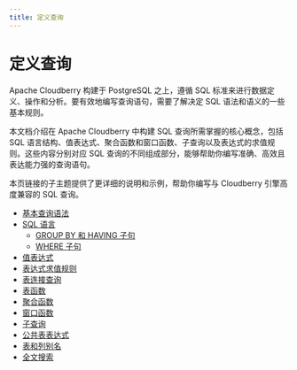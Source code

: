 ```yaml
---
title: 定义查询
---
```


# 定义查询

Apache Cloudberry 构建于 PostgreSQL 之上，遵循 SQL 标准来进行数据定义、操作和分析。要有效地编写查询语句，需要了解决定 SQL 语法和语义的一些基本规则。

本文档介绍在 Apache Cloudberry 中构建 SQL 查询所需掌握的核心概念，包括 SQL 语言结构、值表达式、聚合函数和窗口函数、子查询以及表达式的求值规则。这些内容分别对应 SQL 查询的不同组成部分，能够帮助你编写准确、高效且表达能力强的查询语句。

本页链接的子主题提供了更详细的说明和示例，帮助你编写与 Cloudberry 引擎高度兼容的 SQL 查询。

- [基本查询语法](./basic-query-syntax.md)
- [SQL 语言](./sql-language.md)
    - [GROUP BY 和 HAVING 子句](./group-by-and-having-clauses.md)
    - [WHERE 子句](./where-clauses.md)
- [值表达式](./value-expressions.md)
- [表达式求值规则](./evaluation-order.md)
- [表连接查询](./join-queries.md)
- [表函数](./table-functions.md)
- [聚合函数](./aggregates-expressions.md)
- [窗口函数](./window-functions.md)
- [子查询](./subqueries.md)
- [公共表表达式](./cte-queries.md)
- [表和列别名](./table-and-column-aliases.md)
- [全文搜索](./full-text-search/full-text-search-index.md)

